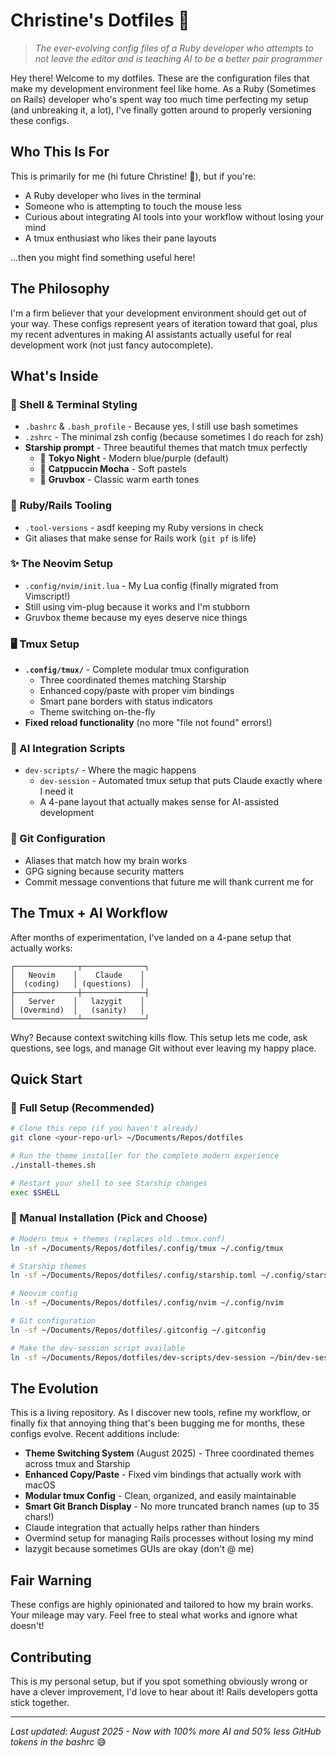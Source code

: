 # Christine's Dotfiles 🚀

> *The ever-evolving config files of a Ruby developer who attempts to not leave the editor and is teaching AI to be a better pair programmer*

Hey there! Welcome to my dotfiles. These are the configuration files that make my development environment feel like home. As a Ruby (Sometimes on Rails) developer who's spent way too much time perfecting my setup (and unbreaking it, a lot), I've finally gotten around to properly versioning these configs.

## Who This Is For

This is primarily for me (hi future Christine! 👋), but if you're:
- A Ruby developer who lives in the terminal
- Someone who is attempting to touch the mouse less
- Curious about integrating AI tools into your workflow without losing your mind
- A tmux enthusiast who likes their pane layouts

...then you might find something useful here!

## The Philosophy

I'm a firm believer that your development environment should get out of your way. These configs represent years of iteration toward that goal, plus my recent adventures in making AI assistants actually useful for real development work (not just fancy autocomplete).

## What's Inside

### 🐚 Shell & Terminal Styling
- `.bashrc` & `.bash_profile` - Because yes, I still use bash sometimes
- `.zshrc` - The minimal zsh config (because sometimes I do reach for zsh)
- **Starship prompt** - Three beautiful themes that match tmux perfectly
  - 🌃 **Tokyo Night** - Modern blue/purple (default)
  - 🌙 **Catppuccin Mocha** - Soft pastels
  - 🌰 **Gruvbox** - Classic warm earth tones

### 💎 Ruby/Rails Tooling
- `.tool-versions` - asdf keeping my Ruby versions in check
- Git aliases that make sense for Rails work (`git pf` is life)

### ✨ The Neovim Setup
- `.config/nvim/init.lua` - My Lua config (finally migrated from Vimscript!)
- Still using vim-plug because it works and I'm stubborn
- Gruvbox theme because my eyes deserve nice things

### 🖥️ Tmux Setup
- **`.config/tmux/`** - Complete modular tmux configuration
  - Three coordinated themes matching Starship
  - Enhanced copy/paste with proper vim bindings
  - Smart pane borders with status indicators
  - Theme switching on-the-fly
- **Fixed reload functionality** (no more "file not found" errors!)

### 🤖 AI Integration Scripts
- `dev-scripts/` - Where the magic happens
  - `dev-session` - Automated tmux setup that puts Claude exactly where I need it
  - A 4-pane layout that actually makes sense for AI-assisted development

### 🎯 Git Configuration
- Aliases that match how my brain works
- GPG signing because security matters
- Commit message conventions that future me will thank current me for

## The Tmux + AI Workflow

After months of experimentation, I've landed on a 4-pane setup that actually works:

```
┌──────────────┬──────────────┐
│   Neovim    │    Claude    │
│  (coding)   │ (questions)  │
├──────────────┼──────────────┤
│   Server    │   lazygit    │
│ (Overmind)  │   (sanity)   │
└──────────────┴──────────────┘
```

Why? Because context switching kills flow. This setup lets me code, ask questions, see logs, and manage Git without ever leaving my happy place.

## Quick Start

### 🚀 Full Setup (Recommended)
```bash
# Clone this repo (if you haven't already)
git clone <your-repo-url> ~/Documents/Repos/dotfiles

# Run the theme installer for the complete modern experience
./install-themes.sh

# Restart your shell to see Starship changes
exec $SHELL
```

### 🔧 Manual Installation (Pick and Choose)
```bash
# Modern tmux + themes (replaces old .tmux.conf)
ln -sf ~/Documents/Repos/dotfiles/.config/tmux ~/.config/tmux

# Starship themes
ln -sf ~/Documents/Repos/dotfiles/.config/starship.toml ~/.config/starship.toml

# Neovim config
ln -sf ~/Documents/Repos/dotfiles/.config/nvim ~/.config/nvim

# Git configuration  
ln -sf ~/Documents/Repos/dotfiles/.gitconfig ~/.gitconfig

# Make the dev-session script available
ln -sf ~/Documents/Repos/dotfiles/dev-scripts/dev-session ~/bin/dev-session
```

## The Evolution

This is a living repository. As I discover new tools, refine my workflow, or finally fix that annoying thing that's been bugging me for months, these configs evolve. Recent additions include:
- **Theme Switching System** (August 2025) - Three coordinated themes across tmux and Starship
- **Enhanced Copy/Paste** - Fixed vim bindings that actually work with macOS
- **Modular tmux Config** - Clean, organized, and easily maintainable
- **Smart Git Branch Display** - No more truncated branch names (up to 35 chars!)
- Claude integration that actually helps rather than hinders
- Overmind setup for managing Rails processes without losing my mind
- lazygit because sometimes GUIs are okay (don't @ me)

## Fair Warning

These configs are highly opinionated and tailored to how my brain works. Your mileage may vary. Feel free to steal what works and ignore what doesn't!

## Contributing

This is my personal setup, but if you spot something obviously wrong or have a clever improvement, I'd love to hear about it! Rails developers gotta stick together.

---

*Last updated: August 2025 - Now with 100% more AI and 50% less GitHub tokens in the bashrc* 😅
